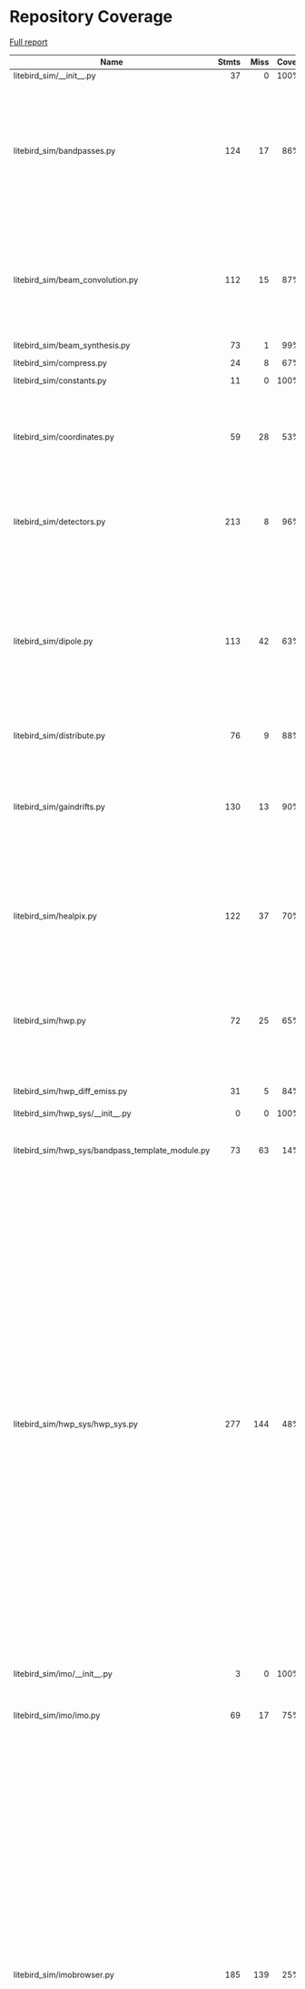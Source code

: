 # Repository Coverage

[Full report](https://htmlpreview.github.io/?https://github.com/litebird/litebird_sim/blob/python-coverage-comment-action-data/htmlcov/index.html)

| Name                                                 |    Stmts |     Miss |   Cover |   Missing |
|----------------------------------------------------- | -------: | -------: | ------: | --------: |
| litebird\_sim/\_\_init\_\_.py                        |       37 |        0 |    100% |           |
| litebird\_sim/bandpasses.py                          |      124 |       17 |     86% |104, 120, 132-133, 238-241, 253-254, 265, 311-312, 323-329, 344 |
| litebird\_sim/beam\_convolution.py                   |      112 |       15 |     87% |134, 171, 317, 403-405, 413-415, 428, 437, 455-462, 468 |
| litebird\_sim/beam\_synthesis.py                     |       73 |        1 |     99% |       108 |
| litebird\_sim/compress.py                            |       24 |        8 |     67% | 19, 29-35 |
| litebird\_sim/constants.py                           |       11 |        0 |    100% |           |
| litebird\_sim/coordinates.py                         |       59 |       28 |     53% |69-74, 99-102, 130-134, 165, 193-203, 223-241 |
| litebird\_sim/detectors.py                           |      213 |        8 |     96% |18, 254, 258-263, 349, 370, 436 |
| litebird\_sim/dipole.py                              |      113 |       42 |     63% |64, 70-72, 78-81, 86-87, 92-97, 102-105, 115-116, 123-128, 142-188, 390, 400, 410-419 |
| litebird\_sim/distribute.py                          |       76 |        9 |     88% |   116-125 |
| litebird\_sim/gaindrifts.py                          |      130 |       13 |     90% |264, 364, 402, 431-435, 486, 489, 509, 515, 576, 579, 583 |
| litebird\_sim/healpix.py                             |      122 |       37 |     70% |102, 106, 149-150, 154-183, 265, 307, 321, 344 |
| litebird\_sim/hwp.py                                 |       72 |       25 |     65% |40, 70, 107, 119, 124, 129, 138-144, 150-171, 209, 275 |
| litebird\_sim/hwp\_diff\_emiss.py                    |       31 |        5 |     84% |18, 23-24, 44, 80 |
| litebird\_sim/hwp\_sys/\_\_init\_\_.py               |        0 |        0 |    100% |           |
| litebird\_sim/hwp\_sys/bandpass\_template\_module.py |       73 |       63 |     14% |21-28, 42-46, 65-92, 105, 134-218 |
| litebird\_sim/hwp\_sys/hwp\_sys.py                   |      277 |      144 |     48% |22, 26-29, 48-57, 69-97, 114-162, 167-204, 212-214, 221-225, 232-236, 259-269, 281-284, 342-353, 376-423, 479-506, 512, 519-522, 544, 555, 560, 563-604, 608-611, 620-633, 703, 709-713, 719, 722-747, 768, 775-776, 819-820, 827, 898, 908 |
| litebird\_sim/imo/\_\_init\_\_.py                    |        3 |        0 |    100% |           |
| litebird\_sim/imo/imo.py                             |       69 |       17 |     75% |36-47, 52-57, 71, 89, 93, 106, 110, 141 |
| litebird\_sim/imobrowser.py                          |      185 |      139 |     25% |30, 62-71, 76-84, 91-107, 110-113, 116-119, 122-125, 128-131, 134-137, 140-156, 159-169, 172-173, 176, 181-228, 231, 234, 237, 240-245, 248-251, 254-258, 262, 267-302, 305-308, 311-317, 320-326, 329, 333-338, 342-360 |
| litebird\_sim/install\_imo.py                        |      114 |       95 |     17% |24-33, 37-50, 60, 70-173, 182-234, 238-247, 256-274, 278 |
| litebird\_sim/io.py                                  |      241 |       23 |     90% |67, 71, 227-228, 235, 239, 273-274, 469-475, 478, 501-502, 530, 533, 599, 607, 713-715, 758 |
| litebird\_sim/madam.py                               |      149 |       11 |     93% |297, 328-331, 351-353, 378, 400, 424, 503 |
| litebird\_sim/mapmaking/\_\_init\_\_.py              |        4 |        0 |    100% |           |
| litebird\_sim/mapmaking/binner.py                    |      108 |       44 |     59% |81-89, 115-155, 166-176, 264, 421 |
| litebird\_sim/mapmaking/common.py                    |      236 |      149 |     37% |105, 175-176, 191-210, 226-235, 271-276, 299-308, 330-396, 410-421, 425-426, 433-434, 444-448, 454-458, 470-472, 482-507, 511-520, 524-535 |
| litebird\_sim/mapmaking/destriper.py                 |      576 |      173 |     70% |112-163, 201, 378-405, 417-429, 457, 527-532, 541-543, 569-593, 620-644, 657-672, 767-771, 798-825, 854-881, 995, 1012, 1134-1140, 1330-1331, 1333-1334, 1374-1384, 1662, 1723-1729, 1741-1743, 1797-1803, 2120, 2132, 2151, 2226, 2236 |
| litebird\_sim/mbs/\_\_init\_\_.py                    |        1 |        0 |    100% |           |
| litebird\_sim/mbs/mbs.py                             |      556 |      160 |     71% |40-41, 51-52, 231, 235, 330, 347-348, 364-365, 394-450, 474-476, 482, 486, 492, 510, 513-538, 546-551, 579-581, 590, 607, 614, 629-636, 680-685, 710-711, 717, 722-725, 730, 737, 784-789, 800, 817-818, 824, 830-833, 868-873, 882, 885-951, 979-980, 1017-1018, 1045 |
| litebird\_sim/mpi.py                                 |       46 |        9 |     80% |11-15, 107-111 |
| litebird\_sim/mueller\_convolver.py                  |      171 |       20 |     88% |99, 108-113, 123-128, 146-147, 220, 222, 224, 226, 247, 342, 354 |
| litebird\_sim/noise.py                               |       59 |       12 |     80% |43-53, 150, 153, 156, 159, 230, 233 |
| litebird\_sim/non\_linearity.py                      |       24 |        4 |     83% |12, 17-18, 62 |
| litebird\_sim/observations.py                        |      347 |      146 |     58% |151-154, 165-166, 185, 192-193, 218, 231-232, 281-282, 286, 369-384, 389, 391, 398, 403, 429, 465-466, 480-622, 649-651, 686-710, 922, 933, 981-998, 1046-1072 |
| litebird\_sim/plot\_fp.py                            |      184 |      161 |     12% |24-40, 52-68, 76-99, 107-131, 145-157, 165-196, 199-210, 218-221, 224-338, 344-345 |
| litebird\_sim/pointing\_sys.py                       |      183 |       29 |     84% |40, 52, 91, 94-99, 113, 116-120, 133-135, 140-145, 478-479, 545, 555-558 |
| litebird\_sim/pointings.py                           |       27 |        0 |    100% |           |
| litebird\_sim/pointings\_in\_obs.py                  |       94 |       15 |     84% |58, 80-86, 116-119, 238-248 |
| litebird\_sim/profiler.py                            |       38 |        1 |     97% |        70 |
| litebird\_sim/quaternions.py                         |       21 |        0 |    100% |           |
| litebird\_sim/scan\_map.py                           |      109 |       37 |     66% |24-26, 32-37, 42-45, 51, 58-59, 74, 89-100, 202, 205, 245, 275, 397-399, 408-411, 436 |
| litebird\_sim/scanning.py                            |      186 |       30 |     84% |42, 119-125, 171-192, 212-215, 290-295, 327-328, 494, 540, 614, 702, 815, 828, 931, 976 |
| litebird\_sim/simulations.py                         |      738 |      226 |     69% |92, 98, 110, 118, 215-242, 402, 429, 432, 474-486, 601, 622-623, 626, 631, 636, 726, 749, 771, 822-831, 841, 877, 1027, 1031, 1090, 1097-1104, 1134, 1175-1177, 1217-1218, 1225, 1276, 1422-1429, 1453-1474, 1526, 1536-1537, 1575, 1618, 1623, 1715, 1724, 1755-1765, 1784-1794, 1817-1831, 1841-1846, 1872-1936, 1954-1970, 1985-1994, 2023-2113, 2136-2165, 2174-2207, 2299-2300, 2397-2403, 2433 |
| litebird\_sim/spacecraft.py                          |      110 |       28 |     75% |25, 93-120, 150-206, 305, 311 |
| litebird\_sim/spherical\_harmonics.py                |       54 |        6 |     89% |68, 103, 197, 215-217 |
| litebird\_sim/version.py                             |        2 |        0 |    100% |           |
|                                            **TOTAL** | **6182** | **1950** | **68%** |           |


## Setup coverage badge

Below are examples of the badges you can use in your main branch `README` file.

### Direct image

[![Coverage badge](https://raw.githubusercontent.com/litebird/litebird_sim/python-coverage-comment-action-data/badge.svg)](https://htmlpreview.github.io/?https://github.com/litebird/litebird_sim/blob/python-coverage-comment-action-data/htmlcov/index.html)

This is the one to use if your repository is private or if you don't want to customize anything.

### [Shields.io](https://shields.io) Json Endpoint

[![Coverage badge](https://img.shields.io/endpoint?url=https://raw.githubusercontent.com/litebird/litebird_sim/python-coverage-comment-action-data/endpoint.json)](https://htmlpreview.github.io/?https://github.com/litebird/litebird_sim/blob/python-coverage-comment-action-data/htmlcov/index.html)

Using this one will allow you to [customize](https://shields.io/endpoint) the look of your badge.
It won't work with private repositories. It won't be refreshed more than once per five minutes.

### [Shields.io](https://shields.io) Dynamic Badge

[![Coverage badge](https://img.shields.io/badge/dynamic/json?color=brightgreen&label=coverage&query=%24.message&url=https%3A%2F%2Fraw.githubusercontent.com%2Flitebird%2Flitebird_sim%2Fpython-coverage-comment-action-data%2Fendpoint.json)](https://htmlpreview.github.io/?https://github.com/litebird/litebird_sim/blob/python-coverage-comment-action-data/htmlcov/index.html)

This one will always be the same color. It won't work for private repos. I'm not even sure why we included it.

## What is that?

This branch is part of the
[python-coverage-comment-action](https://github.com/marketplace/actions/python-coverage-comment)
GitHub Action. All the files in this branch are automatically generated and may be
overwritten at any moment.